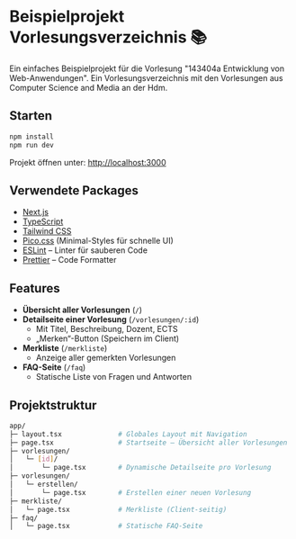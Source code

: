 # Beispielprojekt Vorlesungsverzeichnis 📚

Ein einfaches Beispielprojekt für die Vorlesung "143404a Entwicklung von Web-Anwendungen". Ein Vorlesungsverzeichnis mit den Vorlesungen aus Computer Science and Media an der Hdm.

## Starten

```bash
npm install
npm run dev
```

Projekt öffnen unter: [http://localhost:3000](http://localhost:3000)

## Verwendete Packages

- [Next.js](https://nextjs.org/)
- [TypeScript](https://www.typescriptlang.org/)
- [Tailwind CSS](https://tailwindcss.com/)
- [Pico.css](https://picocss.com/) (Minimal-Styles für schnelle UI)
- [ESLint](https://eslint.org/) – Linter für sauberen Code
- [Prettier](https://prettier.io/) – Code Formatter

## Features

- **Übersicht aller Vorlesungen** (`/`)
- **Detailseite einer Vorlesung** (`/vorlesungen/:id`)
  - Mit Titel, Beschreibung, Dozent, ECTS
  - „Merken“-Button (Speichern im Client)
- **Merkliste** (`/merkliste`)
  - Anzeige aller gemerkten Vorlesungen
- **FAQ-Seite** (`/faq`)
  - Statische Liste von Fragen und Antworten

## Projektstruktur

```bash
app/
├─ layout.tsx              # Globales Layout mit Navigation
├─ page.tsx                # Startseite – Übersicht aller Vorlesungen
├─ vorlesungen/
│   └─ [id]/
│       └─ page.tsx        # Dynamische Detailseite pro Vorlesung
├─ vorlesungen/
│   └─ erstellen/
│       └─ page.tsx        # Erstellen einer neuen Vorlesung
├─ merkliste/
│   └─ page.tsx            # Merkliste (Client-seitig)
├─ faq/
│   └─ page.tsx            # Statische FAQ-Seite
```
